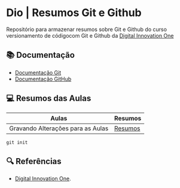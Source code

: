 
# Dio | Resumos Git e Github

Repositório para armazenar resumos sobre Git e Github do curso versionamento de códigocom Git e Github da [Digital Innovation One](https://www.dio.me/)

## 📚 Documentação
- [Documentação Git](https://git-scm.com/doc)
- [Documentação GitHub](https://docs.github.com/)

## 💻 Resumos das Aulas

| Aulas | Resumos |
|-------|---------|
|Gravando Alterações para as Aulas | [Resumos]() |

```
git init 
```

## 🔍 Referências
- [Digital Innovation One]().